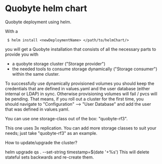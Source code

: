 # Quobyte helm chart

Quobyte deployment using helm.

With a 

```
 $ helm install <newDeploymentName> </path/to/helmChart/> 
```

you will get a Quobyte installation that consists of all the necessary 
parts to provide you with 
- a quobyte storage cluster ("Storage provider")
- the needed tools to consume storage dynamically ("Storage consumer") 
within the same cluster.

To successfully use dynamically provisioned volumes you should keep 
the credentials that are defined in values.yaml and the user database
(either internal or LDAP) in sync.
Otherwise provisioning volumes will fail / pvcs will be pending.
That means, if you roll out a cluster for the first time, you should 
navigate to "Configuration" --> "User Database" and add the user that
was defined in values.yaml.

You can use one storage-class out of the box: "quobyte-rf3".

This one uses 3x replication. You can add more storage classes to suit
your needs; just take "quobyte-rf3" as an example.

How to update/upgrade the cluster?

 helm upgrade qs . --set-string timestamp=$(date '+%s')
 This will delete stateful sets backwards and re-create them.
